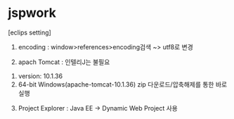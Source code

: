 # jspwork

[eclips setting]
1. encoding
 : window>references>encoding검색 ~> utf8로 변경

2. apach Tomcat
 : 인텔리J는 불필요
 1) version: 10.1.36
 2) 64-bit Windows(apache-tomcat-10.1.36) zip 다운로드/압축해제를 통한 바로 실행

3. Project Explorer
 : Java EE -> Dynamic Web Project 사용
